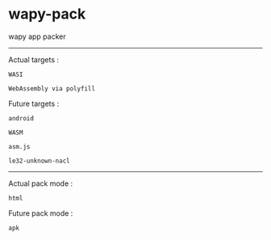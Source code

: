 # wapy-pack

wapy app packer

----

Actual targets :

    WASI

    WebAssembly via polyfill

Future targets :

    android

    WASM

    asm.js

    le32-unknown-nacl

----

Actual pack mode :

    html

Future pack mode :
    
    apk
    
